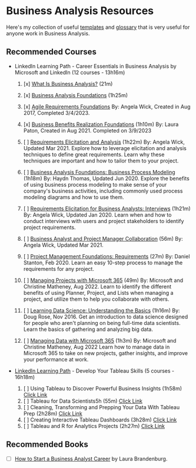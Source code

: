 # Business Analysis Resources
Here's my collection of useful [templates](template.md) and [glossary](glossary.md) that is very useful for anyone work in Business Analysis.

## Recommended Courses
- LinkedIn Learning Path - Career Essentials in Business Analysis by Microsoft and LinkedIn (12 courses - 13h16m)

  1. [x] [What Is Business Analysis?](https://www.linkedin.com/learning/what-is-business-analysis?contextUrn=urn%3Ali%3AlyndaLearningPath%3A62f3efdc498ecfe28bea2564&u=0) (21m)
 
  2. [x] [Business Analysis Foundations](https://www.linkedin.com/learning/business-analysis-foundations-4?contextUrn=urn%3Ali%3AlyndaLearningPath%3A62f3efdc498ecfe28bea2564&u=0) (1h25m)
  
  3. [x] [Agile Requirements Foundations]() 
      By: Angela Wick,
      Created in Aug 2017,
      Completed 3/4/2023.
      
  4. [x] [Business Benefits Realization Foundations]() (1h10m)
      By: Laura Paton,
      Created in Aug 2021.
      Completed on 3/9/2023
      
  5. [ ] [Requirements Elicitation and Analysis]() (1h22m)
By: Angela Wick,
Updated Mar 2021.
Explore how to leverage elicitation and analysis techniques to define great requirements. Learn why these techniques are important and how to tailor them to your project.

  6. [ ] [Business Analysis Foundations: Business Process Modeling]() (1h18m)
By: Haydn Thomas,
Updated Jun 2020.
Explore the benefits of using business process modeling to make sense of your company's business activities, including commonly used process modeling diagrams and how to use them.

  7. [ ] [Requirements Elicitation for Business Analysts: Interviews]() (1h21m)
By: Angela Wick,
Updated Jan 2020.
Learn when and how to conduct interviews with users and project stakeholders to identify project requirements.

  8. [ ] [Business Analyst and Project Manager Collaboration]() (56m)
By: Angela Wick,
Updated Mar 2021.

  9. [ ] [Project Management Foundations: Requirements]() (27m)
By: Daniel Stanton, Feb 2020.
Learn an easy 10-step process to manage the requirements for any project.

  10. [ ] [Managing Projects with Microsoft 365]() (49m)
By: Microsoft and Christine Matheney, Aug 2022.
Learn to identify the different benefits of using Planner, Project, and Lists when managing a project, and utilize them to help you collaborate with others.

  11. [ ] [Learning Data Science: Understanding the Basics]() (1h16m)
By: Doug Rose, Nov 2016.
Get an introduction to data science designed for people who aren't planning on being full-time data scientists. Learn the basics of gathering and analyzing big data.

  12. [ ] [Managing Data with Microsoft 365]() (1h3m)
By: Microsoft and Christine Matheney, Aug 2022
Learn how to manage data in Microsoft 365 to take on new projects, gather insights, and improve your performance at work.

- [LinkedIn Learning Path](https://www.linkedin.com/learning/paths/develop-your-tableau-skills?u=0) - Develop Your Tableau Skills (5 courses - 16h18m)
  1. [ ] Using Tableau to Discover Powerful Business Insights (1h58m) [Click Link](https://www.linkedin.com/learning/using-tableau-to-discover-powerful-business-insights-15616295?contextUrn=urn%3Ali%3AlyndaLearningPath%3A5a3aa932498eaa2ec62c8fd3&u=0)
  2. [ ] Tableau for Data Scientists5h (55m) [Click Link](https://www.linkedin.com/learning/tableau-for-data-scientists?contextUrn=urn%3Ali%3AlyndaLearningPath%3A5a3aa932498eaa2ec62c8fd3&u=0)
  3. [ ] Cleaning, Transforming and Prepping Your Data With Tableau Prep (2h28m) [Click Link](https://www.linkedin.com/learning/cleaning-transforming-and-prepping-your-data-with-tableau-prep?contextUrn=urn%3Ali%3AlyndaLearningPath%3A5a3aa932498eaa2ec62c8fd3&u=0)
  4. [ ] Creating Interactive Tableau Dashboards (3h28m) [Click Link](https://www.linkedin.com/learning/creating-interactive-tableau-dashboards?contextUrn=urn%3Ali%3AlyndaLearningPath%3A5a3aa932498eaa2ec62c8fd3&u=0)
  5. [ ] Tableau and R for Analytics Projects (2h27m) [Click Link](https://www.linkedin.com/learning/tableau-and-r-for-analytics-projects?contextUrn=urn%3Ali%3AlyndaLearningPath%3A5a3aa932498eaa2ec62c8fd3&u=0)


## Recommended Books
- [ ] [How to Start a Business Analyst Career]() by Laura Brandenburg.
